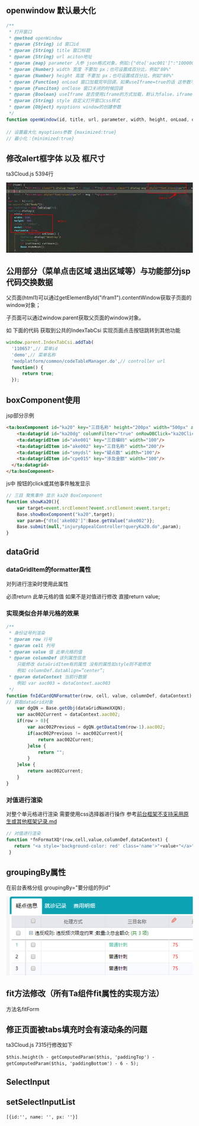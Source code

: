 ## openwindow 默认最大化

```javascript
/**
 * 打开窗口
 * @method openWindow
 * @param {String} id 窗口id
 * @param {String} title 窗口标题
 * @param {String} url aciton地址
 * @param {map} parameter 入参 json格式对象，例如:{"dto['aac001']":"1000001","dto['aac002']":"01"}
 * @param {Number} width 宽度 不要加 px；也可设置成百分比，例如"80%"
 * @param {Number} height 高度 不要加 px；也可设置成百分比，例如"80%"
 * @param {Function} onLoad 窗口加载完毕回调，如果useIframe=true的话 这参数不起作用
 * @param {Funciton} onClose 窗口关闭的时候回调
 * @param {Boolean} useIframe 是否使用iframe的方式加载，默认为false，iframe方式会存在seesion丢失，应当避免;为true的时候，打开页面为一个完整的jsp页面
 * @param {String} style 自定义打开窗口css样式
 * @param {Object} myoptions window的创建参数
 */
function openWindow(id, title, url, parameter, width, height, onLoad, onClose, useIframe, style, myoptions)

// 设置最大化 myoptions参数 {maximized:true}
// 最小化：{minimized:true}

```

## 修改alert框字体 以及 框尺寸

ta3Cloud.js 5394行

![img](../../img/clip_image002.jpg)

## 公用部分（菜单点击区域 退出区域等）与功能部分jsp代码交换数据

父页面(html1)可以通过getElementById("ifram1").contentWindow获取子页面的window对象；

子页面可以通过window.parent获取父页面的window对象。

如 下面的代码 获取到公共的IndexTabCsi 实现页面点击按钮跳转到其他功能

```js
window.parent.IndexTabCsi.addTab(
  '110657',// 菜单id
  'demo',// 菜单名称
  'medplatform/common/codeTableManager.do',// controller url
  function() {
      return true;
  });
```

## boxComponent使用

jsp部分示例

```html
<ta:boxComponent id="ka20" key="三目名称" height="200px" width="500px" arrowPosition="vertical">
    <ta:datagrid id="ka20dg" columnFilter="true" onRowDBClick="ka20ClickCbk" fit="true">
    <ta:datagridItem id="ake001" key="三目编码" width="100"/>
    <ta:datagridItem id="ake002" key="三目名称" width="200"/>
    <ta:datagridItem id="smydsl" key="疑点数" width="100"/>
    <ta:datagridItem id="cpe015" key="涉及金额" width="100"/>
  </ta:datagrid>
</ta:boxComponent>
```

js中 按钮的click或其他事件触发显示

```js
// 三目 聚焦事件 显示 ka20 BoxComponent
function showKa20(){
    var target=event.srcElement?event.srcElement:event.target;
    Base.showBoxComponent("ka20",target);
    var param={"dto['ake002']":Base.getValue("ake002")};
    Base.submit(null,"injuryAppealController!queryKa20.do",param);
}
```

## dataGrid

### dataGridItem的formatter属性

对列进行渲染时使用此属性

必须return 此单元格的值 如果不是对值进行修改 直接return value;

### 实现类似合并单元格的效果

```js
/**
 * 身份证号列渲染
 * @param row 行号 
 * @param cell 列号 
 * @param value 值 此单元格的值
 * @param columnDef 该列属性信息
	只能修改 dataGridItem有的属性 没有的属性如style则不能修改
	例如 columnDef.dataAlign=”center”;
 * @param dataContext 当前行数据 
	例如 var aac003 = dataContext.aac003
 */
function fnIdCardQNFormatter(row, cell, value, columnDef, dataContext) {
// 获取dataGrid对象
    var dgQN = Base.getObj(dataGridNameXXQN);
    var aac002Current = dataContext.aac002;
    if(row > 0){
        var aac002Previous = dgQN.getDataItem(row-1).aac002;
        if(aac002Previous != aac002Current){
            return aac002Current;
        }else {
            return "";
        }
    }else {
        return aac002Current;
    }
}

```

### 对值进行渲染

对整个单元格进行渲染 需要使用css选择器进行操作 参考[前台框架不支持采用原生或其他框架记录.md](./前台框架不支持采用原生或其他框架记录.md "点我跳转")

```js
// 对值进行渲染
function *fnFormatXQ*(row,cell,value,columnDef,dataContext) {
   return "<a style='background-color: red' class='name'>"+value+"</a>";
 }
```

## groupingBy属性

在前台表格分组 groupingBy="要分组的列id"

![img](../../img/clip_image003.png)

## fit方法修改（所有Ta组件fit属性的实现方法）

方法名fitForm

## 修正页面被tabs填充时会有滚动条的问题

ta3Cloud.js 7315行修改如下

`$this.height(h - getComputedParam($this, 'paddingTop') - getComputedParam($this, 'paddingBottom') - 6 - 5);`



## SelectInput
## setSelectInputList
`[{id:'', name: '', px: ''}]`
